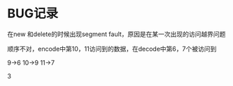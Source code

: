 # BUG记录

在new 和delete的时候出现segment fault，原因是在某一次出现的访问越界问题

顺序不对，encode中第10，11访问到的数据，在decode中第6，7个被访问到

9->6
10->9
11->7

3
